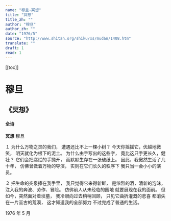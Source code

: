 ```yaml
---
name: "穆旦-冥想"
title: "冥想"
title_zh: ""
author: "穆旦"
author_zh: ""
date: "1976/5"
source: "http://www.shitan.org/shiku/xs/mudan/1408.htm"
translate: ""
draft: 1
read: 1
---
```


[[toc]]

# 穆旦

## 《冥想》

<!-- tabs:start -->

#### **全诗**

**冥想**
穆旦

１
为什么万物之灵的我们，
遭遇还比不上一棵小树？
今天你摇摇它，优越地微笑，
明天就化为根下的泥土。
为什么由手写出的这些字，
竟比这只手更长久，健壮？
它们会把腐烂的手抛开，
而默默生存在一张破纸上。
因此，我傲然生活了几十年，
仿佛曾做着万物的导演，
实则在它们长久的秩序下
我只当一会小小的演员。

２
把生命的突泉捧在我手里，
我只觉得它来得新鲜，
是浓烈的酒，清新的泡沫，
注入我的奔波、劳作、冒险。
仿佛前人从未经临的园地
就要展现在我的面前。
但如今，突然面对着坟墓，
我冷眼向过去稍稍回顾，
只见它曲折灌溉的悲喜
都消失在一片亘古的荒漠，
这才知道我的全部努力
不过完成了普通的生活。

1976 年 5 月

<!-- tabs:end -->
